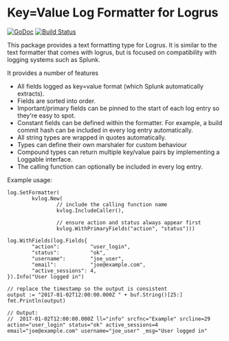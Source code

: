 # Key=Value Log Formatter for Logrus

[![GoDoc](https://godoc.org/github.com/gwatts/kvlog?status.svg)](https://godoc.org/github.com/gwatts/kvlog)
[![Build Status](https://travis-ci.org/gwatts/kvlog.svg?branch=master)](https://travis-ci.org/gwatts/kvlog)

This package provides a text formatting type for Logrus.  It is similar to the
text formatter that comes with logrus, but is focused on compatibility with
logging systems such as Splunk.

It provides a number of features

* All fields logged as key=value format (which Splunk automatically extracts).
* Fields are sorted into order.
* Important/primary fields can be pinned to the start of each log entry
so they're easy to spot.
* Constant fields can be defined within the formatter.  For example, a build
commit hash can be included in every log entry automatically.
* All string types are wrapped in quotes automatically.
* Types can define their own marshaler for custom behaviour
* Compound types can return multiple key/value pairs by implementing a
Loggable interface.
* The calling function can optionally be included in every log entry.


Example usage:

```golang
log.SetFormatter(
		kvlog.New(
				// include the calling function name
				kvlog.IncludeCaller(), 

				// ensure action and status always appear first
				kvlog.WithPrimaryFields("action", "status")))

log.WithFields(log.Fields{
		"action":          "user_login",
		"status":          "ok",
		"username":        "joe_user",
		"email":           "joe@example.com",
		"active_sessions": 4,
}).Info("User logged in")

// replace the timestamp so the output is consistent
output := "2017-01-02T12:00:00.000Z " + buf.String()[25:]
fmt.Println(output)

// Output:
//  2017-01-02T12:00:00.000Z ll="info" srcfnc="Example" srcline=29 action="user_login" status="ok" active_sessions=4 email="joe@example.com" username="joe_user" _msg="User logged in"
```
